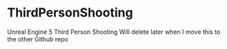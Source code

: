 # ThirdPersonShooting
 Unreal Engine 5 Third Person Shooting Will delete later when I move this to the other Github repo
